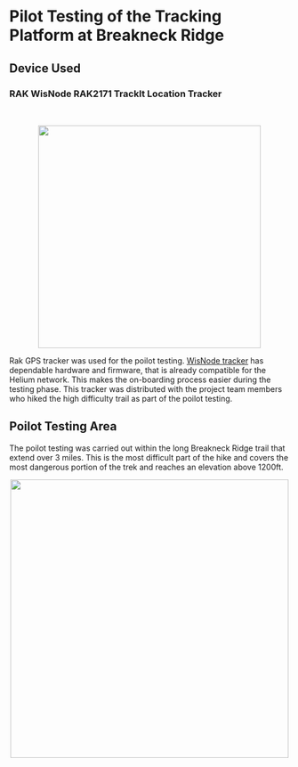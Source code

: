 # Pilot Testing of the Tracking Platform at Breakneck Ridge

## Device Used

### RAK WisNode RAK2171 TrackIt Location Tracker
<br>
<p align="center" >
<img src=https://user-images.githubusercontent.com/99907934/204183562-814e10ad-b3e6-496b-9e86-52ceff2d0d5a.png width="400"/>
</p>

Rak GPS tracker was used for the poilot testing. [WisNode tracker](https://store.rakwireless.com/products/wisnode-trackit-set-rak2171?_pos=8&_sid=b75377cdd&_ss=r&variant=42255224045766) has dependable hardware and firmware, that is already compatible for the Helium network. This makes the on-boarding process easier during the testing phase. This tracker was distributed with the project team members who hiked the high difficulty trail as part of the poilot testing.

## Poilot Testing Area

The poilot testing was carried out within the long Breakneck Ridge trail that extend over 3 miles. This is the most difficult part of the hike and covers the most dangerous portion of the trek and reaches an elevation above 1200ft.
<p align="center" >
<img src=https://user-images.githubusercontent.com/99907934/204186700-63fa69ef-bd81-43af-b1b4-fed8e3847f6d.png width="500"/>
</p>
